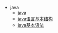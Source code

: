 - java
  - [java](page/java/index.md)
  - [java语言基本结构](page/java/structure.md)
  - [java基本语法](page/java/baseCadre.md)
